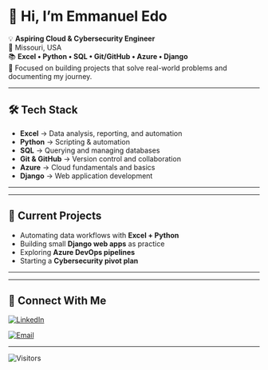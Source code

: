 # 👋 Hi, I’m Emmanuel Edo  

💡 **Aspiring Cloud & Cybersecurity Engineer**  
📍 Missouri, USA  
📚  **Excel • Python • SQL • Git/GitHub • Azure • Django**  
🚀 Focused on building projects that solve real-world problems and documenting my journey.  

---

## 🛠 Tech Stack  
- **Excel** → Data analysis, reporting, and automation  
- **Python** → Scripting & automation  
- **SQL** → Querying and managing databases  
- **Git & GitHub** → Version control and collaboration  
- **Azure** → Cloud fundamentals and  basics  
- **Django** → Web application development  

---



---

## 🚀 Current Projects  
- Automating data workflows with **Excel + Python**  
- Building small **Django web apps** as practice  
- Exploring **Azure DevOps pipelines**  
- Starting a **Cybersecurity pivot plan**  

---



---

## 🤝 Connect With Me  
[![LinkedIn](https://img.shields.io/badge/LinkedIn-0A66C2?logo=linkedin&logoColor=white)](https://www.linkedin.com/in/emmanuel-edo-a41a20111/)
  
[![Email](https://img.shields.io/badge/Email-D14836?logo=gmail&logoColor=white)](mailto:youremail@example.com)  

---
![Visitors](https://visitor-badge.laobi.icu/badge?page_id=emmanueledo)  

